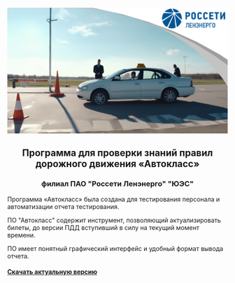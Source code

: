 ![лого](.github/лого3.png "лого")

## <p style="text-align: center;">Программа для проверки знаний правил дорожного движения «Автокласс»</p>

### <p style="text-align: center;">филиал ПАО "Россети Ленэнерго" "ЮЭС"</p>

Программа «Автокласс» была создана для тестирования персонала и 
автоматизации отчета тестирования.

ПО "Автокласс" содержит инструмент, позволяющий актуализировать билеты,
до версии ПДД вступивший в силу на текущий момент времени.

ПО имеет понятный графический интерфейс и удобный формат вывода отчета.

#### <a href="https://github.com/MagicKubik/Autoclass/releases">Скачать актуальную версию</a>